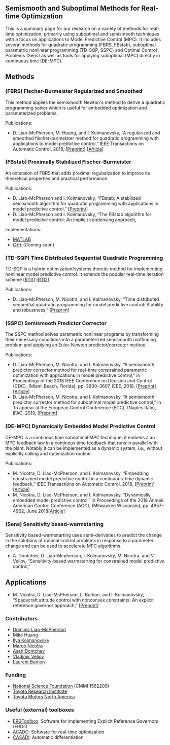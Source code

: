 ## Semismooth and Suboptimal Methods for Real-time Optimization
This is a summary page for our research on a variety of methods for real-time optimization, primarily using suboptimal and semismooth techniques with a focus on applications to Model Predictive Control (MPC). It includes several methods for quadratic programming (FBRS, FBstab), suboptimal parametric nonlinear programming (TD-SQP, SSPC) and Optimal Control Problems (Sens) as well as tools for applying suboptimal (MPC) directly in continuous time (DE-MPC).

## Methods
### (FBRS) Fischer-Burmeister Regularized and Smoothed
This method applies the semismooth Newton's method to derive a quadratic programming solver which is useful for embedded optimization and parameterized problems.

Publications:

* D. Liao-McPherson, M. Huang, and I. Kolmanovsky, “A regularized and smoothed fischer-burmeister method for quadratic programming with applications to model predictive control,” IEEE Transactions on Automatic Control, 2018, [[Preprint](https://arxiv.org/abs/1807.03214)] [[Article](10.1109/TAC.2018.2872201)]

### (FBstab) Proximally Stabilized Fischer-Burmeister 
An extension of FBRS that adds proximal regularization to improve its theoretical properties and practical performance.

Publications:

* D. Liao-McPherson and I. Kolmanovsky, “FBstab: A stabilized semismooth algorithm for quadratic programming with applications in model predictive control,” [[Preprint](https://arxiv.org/pdf/1901.04046.pdf)]
* D. Liao-McPherson and I. Kolmanovsky, “The FBstab algorithm for model predictive control: An implicit condensing approach,

Implementations:

* [MATLAB](https://github.com/dliaomcp/fbstab-matlab)
* [C++](https://github.com/dliaomcp/fbstab-cpp) (Coming soon)

### (TD-SQP) Time Distributed Sequential Quadratic Programming

TD-SQP is a hybrid optimization/systems thoretic method for implementing nonlinear model predictive control. It extends the popular real-time iteration scheme [[RTI1](10.1049/ip-cta:20040008)] [[RTI2](https://doi.org/10.1137/S0363012902400713)].

Publications:

* D. Liao-McPherson, M. Nicotra, and I. Kolmanovsky, “Time distributed sequential quadratic programming for model predictive control: Stability and robustness,” [[Preprint](https://arxiv.org/pdf/1903.02605.pdf)]


### (SSPC) Semismooth Predictor Corrector
The SSPC method solves parametric nonlinear programs by transforming their necessary conditions into a parameterized semismooth rootfinding problem and applying an Euler-Newton predictor/corrector method.

Publications:

* D. Liao-McPherson, M. Nicotra, and I. Kolmanovsky, “A semismooth predictor corrector method for real-time constrained parametric optimization with applications in model predictive control,” in Proceedings of the 2018 IEEE Conference on Decision and Control (CDC), (Miami Beach, Florida), pp. 3600–3607, IEEE, 2018, [[Preprint](https://arxiv.org/pdf/1812.01634.pdf)] [[Article](10.1109/CDC.2018.8619823)]
* D. Liao-McPherson, M. Nicotra, and I. Kolmanovsky, “A semismooth predictor corrector method for suboptimal model predictive control,” in To appear at the European Control Conference (ECC), (Naples Italy), IFAC, 2019, [[Preprint](http://arxiv.org/abs/1905.02684)]

### (DE-MPC) Dynamically Embedded Model Predictive Control
DE-MPC is a continous time suboptimal MPC technique; it embeds a an MPC feedback law in a continous time feedback that runs in parallel with the plant. Notably it can be implemented as a dynamic system, i.e., without explicitly calling and optimization routine.

Publications:

* M. Nicotra, D. Liao-McPherson, and I. Kolmanovsky, “Embedding constrained model predictive control in a continuous-time dynamic feedback,” IEEE Transactions on Automatic Control, 2018, [[Preprint](https://arxiv.org/abs/1709.06499)] [[Article](10.1109/TAC.2018.2867359)]
* M. Nicotra, D. Liao-McPherson, and I. Kolmanovsky, “Dynamically embedded model predictive control,” in Proceedings of the 2018 Annual American Control Conference (ACC), (Milwaukee Wisconsin), pp. 4957–4962, June 2018[[Article](10.23919/ACC.2018.8431770)]

### (Sens) Sensitivity based-warmstarting
Sensitivity based-warmstarting uses semi-derivaties to predict the change in the solutions of optimal control problems in response to a parameter change and can be used to accelerate MPC algorithms.

* A. Dontchev, D. Liao-Mcpherson, I. Kolmanovsky, M. Nicotra, and V. Veliov, “Sensitivity-based warmstarting for constrained model predictive control,”

## Applications

* M. Nicotra, D. Liao-McPherson, L. Burlion, and I. Kolmanovsky, “Spacecraft attitude control with nonconvex constraints: An explicit reference governor approach,” [[Preprint](https://arxiv.org/pdf/1905.00387.pdf)]

### Contributors 
* [Dominic Liao-McPherson](https://vodca.engin.umich.edu/profile/dominic-liao-mcpherson/)
* Mike Huang
* [Ilya Kolmanovsky](https://aero.engin.umich.edu/people/ilya-kolmanovsky/)
* [Marco Nicotra](https://www.colorado.edu/faculty/nicotra/)
* [Asen Dontchev](https://sites.google.com/site/adontchev/)
* [Vladimir Veliov](https://orcos.tuwien.ac.at/people/veliov/)
* [Laurent Burlion](https://mae.rutgers.edu/laurent-burlion)

### Funding
* [National Science Foundation](https://www.nsf.gov/awardsearch/showAward?AWD_ID=1562209) (CMMI 1562209)
* [Toyota Research Instituite](https://bec.umich.edu/um-tri/semi-smooth-and-variational-methods-for-real-time-dynamic-optimization/)
* [Toyota Motors North America](https://www.toyota.com/usa/operations/map.html#!/ttc_ann_arbor_and_saline)

### Useful (external) toolboxes
* [ERGToolbox](https://github.com/acotorruelo/ERGToolbox): Software for implementing Explicit Reference Governors (ERGs)
* [ACADO](https://acado.github.io/): Software for real-time optimization
* [CASADI](https://web.casadi.org/): Automatic differentiation

